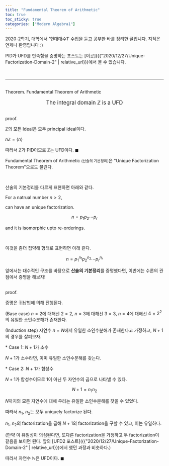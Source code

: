 ```yaml
---
title: "Fundamental Theorem of Arithmetic"
toc: true
toc_sticky: true
categories: ["Modern Algebra1"]
---
```



2020-2학기, 대학에서 '현대대수1' 수업을 듣고 공부한 바를 정리한 글입니다. 지적은 언제나 환영입니다 :)

PID가 UFD를 만족함을 증명하는 포스트는 [이곳]({{"2020/12/27/Unique-Factorization-Domain-2" | relative_url}})에서 볼 수 있습니다.

<br>
<hr>

<br><span class="statement-title">Theorem.</span> Fundamental Theorem of Arithmetic<br>

<div class="statement" style="text-align:center" markdown="1">

<big>The integral domain $\mathbb{Z}$ is a UFD</big>

</div>

<br><span class="statement-title">proof.</span><br>

<div class="math-statement" markdown="1">

$\mathbb{Z}$의 모든 Ideal은 모두 principal ideal이다.

$n\mathbb{Z} = \left< n \right>$

따라서 $\mathbb{Z}$가 PID이므로 $\mathbb{Z}$는 UFD이다. $\blacksquare$

</div>

Fundamental Theorem of Arithmetic <small>(산술의 기본정리)</small>은 "Unique Factorization Theorem"으로도 불린다.

<br>

산술의 기본정리를 다르게 표현하면 아래와 같다.

<div class="notice" markdown="1">

For a natrual number $n > 2$,

can have an unique factorization.

$$
n = p_1 p_2 \cdots p_r
$$

and it is isomorphic upto re-orderings.

<br>

이것을 좀더 집약해 형태로 표현하면 아래 같다.

$$
n = p_1^{n_1} p_2^{n_2} \cdots p_r^{n_r}
$$

</div>

앞에서는 대수적인 구조를 바탕으로 **산술의 기본정리**를 증명했다면, 이번에는 수론의 관점에서 증명을 해보자!

<br><span class="statement-title">proof.</span><br>

<div class="math-statement" markdown="1">

증명은 귀납법에 의해 진행된다.

(Base case) $n=2$에 대해선 $2=2$, $n=3$에 대해선 $3=3$, $n=4$에 대해선 $4=2^2$의 유일한 소인수분해가 존재한다.

(Induction step) 자연수 $n=N$에서 유일한 소인수분해가 존재한다고 가정하고, $N+1$의 경우를 살펴보자.

\* Case 1: $N+1$가 소수

$N+1$가 소수라면, 이미 유일한 소인수분해를 갖는다.

\* Case 2: $N+1$가 합성수

$N+1$가 합성수이므로 1이 아닌 두 자연수의 곱으로 나타낼 수 있다.

$$
N+1 = n_1 n_2
$$

$N$까지의 모든 자연수에 대해 우리는 유일한 소인수분해를 찾을 수 있었다.

따라서 $n_1$, $n_2$는 모두 uniquely factorize 된다.

$n_1$, $n_2$의 factorization을 곱해 $N+1$의 factorization을 구할 수 있고, 이는 유일하다.

(만약 이 유일성이 의심된다면, 또다른 factorization을 가정하고 두 factorization이 같음을 보이면 된다. 앞의 [UFD2 포스트]({{"2020/12/27/Unique-Factorization-Domain-2" | relative_url}})에서 했던 과정과 비슷하다.)

따라서 자연수 $\mathbb{N}$은 UFD이다. $\blacksquare$

</div>

